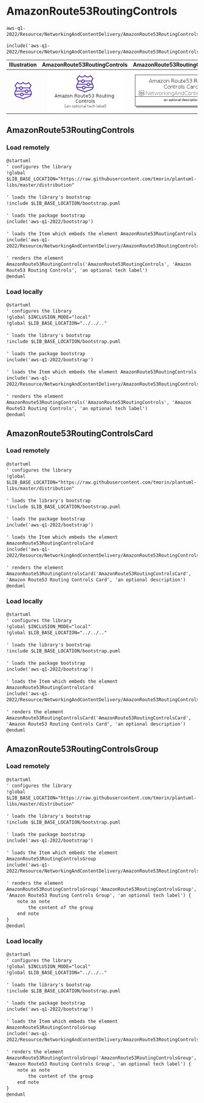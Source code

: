 # AmazonRoute53RoutingControls


```text
aws-q1-2022/Resource/NetworkingAndContentDelivery/AmazonRoute53RoutingControls
```

```text
include('aws-q1-2022/Resource/NetworkingAndContentDelivery/AmazonRoute53RoutingControls')
```



| Illustration | AmazonRoute53RoutingControls | AmazonRoute53RoutingControlsCard | AmazonRoute53RoutingControlsGroup |
| :---: | :---: | :---: | :---: |
| ![illustration for Illustration](../../../aws-q1-2022/Resource/NetworkingAndContentDelivery/AmazonRoute53RoutingControls.png) | ![illustration for AmazonRoute53RoutingControls](../../../aws-q1-2022/Resource/NetworkingAndContentDelivery/AmazonRoute53RoutingControls.Local.png) | ![illustration for AmazonRoute53RoutingControlsCard](../../../aws-q1-2022/Resource/NetworkingAndContentDelivery/AmazonRoute53RoutingControlsCard.Local.png) | ![illustration for AmazonRoute53RoutingControlsGroup](../../../aws-q1-2022/Resource/NetworkingAndContentDelivery/AmazonRoute53RoutingControlsGroup.Local.png) |




## AmazonRoute53RoutingControls

### Load remotely
```plantuml
@startuml
' configures the library
!global $LIB_BASE_LOCATION="https://raw.githubusercontent.com/tmorin/plantuml-libs/master/distribution"

' loads the library's bootstrap
!include $LIB_BASE_LOCATION/bootstrap.puml

' loads the package bootstrap
include('aws-q1-2022/bootstrap')

' loads the Item which embeds the element AmazonRoute53RoutingControls
include('aws-q1-2022/Resource/NetworkingAndContentDelivery/AmazonRoute53RoutingControls')

' renders the element
AmazonRoute53RoutingControls('AmazonRoute53RoutingControls', 'Amazon Route53 Routing Controls', 'an optional tech label')
@enduml
```

### Load locally
```plantuml
@startuml
' configures the library
!global $INCLUSION_MODE="local"
!global $LIB_BASE_LOCATION="../../.."

' loads the library's bootstrap
!include $LIB_BASE_LOCATION/bootstrap.puml

' loads the package bootstrap
include('aws-q1-2022/bootstrap')

' loads the Item which embeds the element AmazonRoute53RoutingControls
include('aws-q1-2022/Resource/NetworkingAndContentDelivery/AmazonRoute53RoutingControls')

' renders the element
AmazonRoute53RoutingControls('AmazonRoute53RoutingControls', 'Amazon Route53 Routing Controls', 'an optional tech label')
@enduml
```

## AmazonRoute53RoutingControlsCard

### Load remotely
```plantuml
@startuml
' configures the library
!global $LIB_BASE_LOCATION="https://raw.githubusercontent.com/tmorin/plantuml-libs/master/distribution"

' loads the library's bootstrap
!include $LIB_BASE_LOCATION/bootstrap.puml

' loads the package bootstrap
include('aws-q1-2022/bootstrap')

' loads the Item which embeds the element AmazonRoute53RoutingControlsCard
include('aws-q1-2022/Resource/NetworkingAndContentDelivery/AmazonRoute53RoutingControls')

' renders the element
AmazonRoute53RoutingControlsCard('AmazonRoute53RoutingControlsCard', 'Amazon Route53 Routing Controls Card', 'an optional description')
@enduml
```

### Load locally
```plantuml
@startuml
' configures the library
!global $INCLUSION_MODE="local"
!global $LIB_BASE_LOCATION="../../.."

' loads the library's bootstrap
!include $LIB_BASE_LOCATION/bootstrap.puml

' loads the package bootstrap
include('aws-q1-2022/bootstrap')

' loads the Item which embeds the element AmazonRoute53RoutingControlsCard
include('aws-q1-2022/Resource/NetworkingAndContentDelivery/AmazonRoute53RoutingControls')

' renders the element
AmazonRoute53RoutingControlsCard('AmazonRoute53RoutingControlsCard', 'Amazon Route53 Routing Controls Card', 'an optional description')
@enduml
```

## AmazonRoute53RoutingControlsGroup

### Load remotely
```plantuml
@startuml
' configures the library
!global $LIB_BASE_LOCATION="https://raw.githubusercontent.com/tmorin/plantuml-libs/master/distribution"

' loads the library's bootstrap
!include $LIB_BASE_LOCATION/bootstrap.puml

' loads the package bootstrap
include('aws-q1-2022/bootstrap')

' loads the Item which embeds the element AmazonRoute53RoutingControlsGroup
include('aws-q1-2022/Resource/NetworkingAndContentDelivery/AmazonRoute53RoutingControls')

' renders the element
AmazonRoute53RoutingControlsGroup('AmazonRoute53RoutingControlsGroup', 'Amazon Route53 Routing Controls Group', 'an optional tech label') {
    note as note
        the content of the group
    end note
}
@enduml
```

### Load locally
```plantuml
@startuml
' configures the library
!global $INCLUSION_MODE="local"
!global $LIB_BASE_LOCATION="../../.."

' loads the library's bootstrap
!include $LIB_BASE_LOCATION/bootstrap.puml

' loads the package bootstrap
include('aws-q1-2022/bootstrap')

' loads the Item which embeds the element AmazonRoute53RoutingControlsGroup
include('aws-q1-2022/Resource/NetworkingAndContentDelivery/AmazonRoute53RoutingControls')

' renders the element
AmazonRoute53RoutingControlsGroup('AmazonRoute53RoutingControlsGroup', 'Amazon Route53 Routing Controls Group', 'an optional tech label') {
    note as note
        the content of the group
    end note
}
@enduml
```

